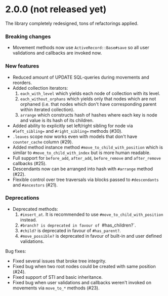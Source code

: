 # 2.0.0 (not released yet)

The library completely redesigned, tons of refactorings applied.

### Breaking changes

* Movement methods now use `ActiveRecord::Base#save` so all
  user validations and callbacks are invoked now.

### New features

* Reduced amount of UPDATE SQL-queries during movements and reorders.
* Added collection iterators:
  1. `each_with_level` which yields each node of collection with its level.
  2. `each_without_orphans` which yields only that nodes which are not orphaned
     (i.e. that nodes which don't have corresponding parent within iterated collection).
  3. `arrange` which constructs hash of hashes where each key is node and value
     is its hash of its children.
* Added ability to explicitly set left/right sibling for node via
  `#left_sibling=` and `#right_sibling=` methods (#30).
* `.leaves` scope now works even with models that don't have `counter_cache` column (#29).
* Added method instance method `#move_to_child_with_position`
  which is similar to `#move_to_child_with_index` but is more human readable.
* Full support for `before_add`, `after_add`, `before_remove` and `after_remove`
  callbacks (#25).
* Descendants now can be arranged into hash with `#arrange` method (#22).
* Flexible control over tree traversals via blocks passed to `#descendants`
  and `#ancestors` (#21).

### Deprecations

* Deprecated methods:
  1. `#insert_at`. It is recommended to use `#move_to_child_with_position` instead.
  2. `#branch? is deprecated in favour of `#has_children?`.
  3. `#child?` is deprecated in favour of `#has_parent?`.
  4. `#move_possible?` is deprecated in favour of built-in and user defined validations.

Bug fixes:

* Fixed several issues that broke tree integrity.
* Fixed bug when two root nodes could be created with same position (#24).
* Fixed support of STI and basic inheritance.
* Fixed bug when user validations and callbacks weren't invoked on movements
  via `move_to_*` methods (#23).